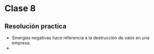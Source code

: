 # Clase 8
## Resolución practica
- Sinergias negativas hace referencia a la destrucción de valor en una empresa.
- 